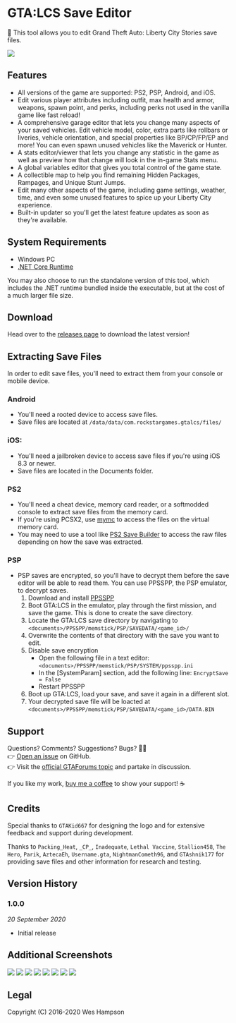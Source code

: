 # GTA:LCS Save Editor
💾 This tool allows you to edit Grand Theft Auto: Liberty City Stories save files.

![](https://i.imgur.com/vW3wRov.png)

## Features
  - All versions of the game are supported: PS2, PSP, Android, and iOS.
  - Edit various player attributes including outfit, max health and armor,
    weapons, spawn point, and perks, including perks not used in the vanilla
    game like fast reload!
  - A comprehensive garage editor that lets you change many aspects of your
    saved vehicles. Edit vehicle model, color, extra parts like rollbars or
    liveries, vehicle orientation, and special properties like BP/CP/FP/EP and
    more! You can even spawn unused vehicles like the Maverick or Hunter.
  - A stats editor/viewer that lets you change any statistic in the game as
    well as preview how that change will look in the in-game Stats menu.
  - A global variables editor that gives you total control of the game state. 
  - A collectible map to help you find remaining Hidden Packages, Rampages, and
    Unique Stunt Jumps.
  - Edit many other aspects of the game, including game settings, weather, time,
    and even some unused features to spice up your Liberty City experience.
  - Built-in updater so you'll get the latest feature updates as soon as they're
    available.

## System Requirements
  - Windows PC
  - [.NET Core Runtime](https://dotnet.microsoft.com/download/dotnet-core)

You may also choose to run the standalone version of this tool, which includes
the .NET runtime bundled inside the executable, but at the cost of a much larger
file size.

## Download
Head over to the
[releases page](https://github.com/whampson/lcs-save-editor/releases) to download
the latest version!

## Extracting Save Files
In order to edit save files, you'll need to extract them from your console or
mobile device.

### Android
  - You'll need a rooted device to access save files.
  - Save files are located at `/data/data/com.rockstargames.gtalcs/files/`

### iOS:
  - You'll need a jailbroken device to access save files if you're using iOS 8.3
    or newer.
  - Save files are located in the Documents folder.

### PS2
  - You'll need a cheat device, memory card reader, or a softmodded console to
    extract save files from the memory card.
  - If you're using PCSX2, use
    [mymc](http://www.csclub.uwaterloo.ca:11068/mymc/) to access the files on
    the virtual memory card.
  - You may need to use a tool like
    [PS2 Save Builder](https://www.ps2savetools.com/download/ps2-save-builder/)
    to access the raw files depending on how the save was extracted.

### PSP
  - PSP saves are encrypted, so you'll have to decrypt them before the save
    editor will be able to read them. You can use PPSSPP, the PSP emulator, to
    decrypt saves.
    1) Download and install [PPSSPP](http://ppsspp.org/)
    2) Boot GTA:LCS in the emulator, play through the first mission, and save
       the game. This is done to create the save directory.
    3) Locate the GTA:LCS save directory by navigating to
       `<documents>/PPSSPP/memstick/PSP/SAVEDATA/<game_id>/`
    4) Overwrite the contents of that directory with the save you want to edit.
    5) Disable save encryption
        - Open the following file in a text editor:
          `<documents>/PPSSPP/memstick/PSP/SYSTEM/ppsspp.ini`
        - In the [SystemParam] section, add the following line:
          `EncryptSave = False`
        - Restart PPSSPP
    6) Boot up GTA:LCS, load your save, and save it again in a different slot.
    7) Your decrypted save file will be loacted at
       `<documents>/PPSSPP/memstick/PSP/SAVEDATA/<game_id>/DATA.BIN`

## Support
Questions? Comments? Suggestions? Bugs? 🐛🐜  
👉 [Open an issue](https://github.com/whampson/lcs-save-editor/releases) on
GitHub.  
👉 Visit the
[official GTAForums topic](https://gtaforums.com/index.php?showtopic=847469) and
partake in discussion.  

If you like my work, [buy me a coffee](https://ko-fi.com/thehambone) to show
your support! ☕

## Credits
Special thanks to `GTAKid667` for designing the logo and for extensive feedback
and support during development.

Thanks to `Packing_Heat`, `_CP_`, `Inadequate`, `Lethal Vaccine`, `Stallion458`,
`The Hero`, `Parik`, `AztecaEh`, `Username.gta`, `NightmanCometh96`, and
`GTAshnik177` for providing save files and other information for research and
testing.

## Version History
### 1.0.0
*20 September 2020*

  - Initial release

## Additional Screenshots
![](https://i.imgur.com/BsOjyoT.png)
![](https://i.imgur.com/FmSZjoN.png)
![](https://i.imgur.com/aGZY5he.png)
![](https://i.imgur.com/fXYwMKs.png)
![](https://i.imgur.com/UR6rOnI.png)
![](https://i.imgur.com/RFfTUkL.png)
![](https://i.imgur.com/zKEoly4.png)
![](https://i.imgur.com/heyHfb1.png)

## Legal
Copyright (C) 2016-2020 Wes Hampson
